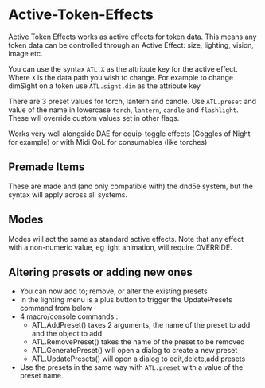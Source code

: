 # Active-Token-Effects

Active Token Effects works as active effects for token data. This means any token data can be controlled through an Active Effect: size, lighting, vision, image etc.

You can use the syntax `ATL.X` as the attribute key for the active effect. Where `X` is the data path you wish to change.
For example to change dimSight on a token use `ATL.sight.dim` as the attribute key

There are 3 preset values for torch, lantern and candle. Use `ATL.preset` and value of the name in lowercase `torch`, `lantern`, `candle` and `flashlight`. These will override custom values set in other flags.

Works very well alongside DAE for equip-toggle effects (Goggles of Night for example) or with Midi QoL for consumables (like torches)

## Premade Items

 These are made and (and only compatible with) the dnd5e system, but the syntax will apply across all systems.

## Modes

Modes will act the same as standard active effects. Note that any effect with a non-numeric value, eg light animation, will require OVERRIDE.

## Altering presets or adding new ones

- You can now add to; remove, or alter the existing presets
- In the lighting menu is a plus button to trigger the UpdatePresets command from below
- 4 macro/console commands :
  - ATL.AddPreset() takes 2 arguments, the name of the preset to add and the object to add
  - ATL.RemovePreset() takes the name of the preset to be removed
  - ATL.GeneratePreset() will open a dialog to create a new preset
  - ATL.UpdatePresets() will open a dialog to edit,delete,add presets
- Use the presets in the same way with `ATL.preset` with a value of the preset name.

